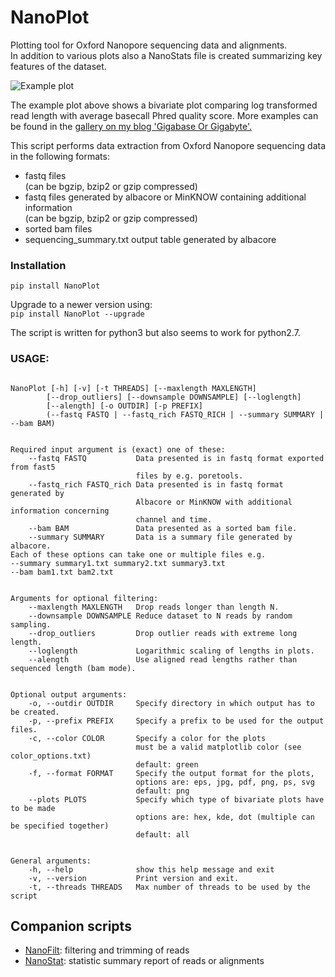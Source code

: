 # NanoPlot
Plotting tool for Oxford Nanopore sequencing data and alignments.  
In addition to various plots also a NanoStats file is created summarizing key features of the dataset.

![Example plot](https://github.com/wdecoster/NanoPlot/blob/master/examples/scaled_Log_Downsampled_LengthvsQualityScatterPlot_kde.png)

The example plot above shows a bivariate plot comparing log transformed read length with average basecall Phred quality score. More examples can be found in the [gallery on my blog 'Gigabase Or Gigabyte'.](https://gigabaseorgigabyte.wordpress.com/2017/06/01/example-gallery-of-nanoplot/)

This script performs data extraction from Oxford Nanopore sequencing data in the following formats:
- fastq files  
(can be bgzip, bzip2 or gzip compressed)  
- fastq files generated by albacore or MinKNOW containing additional information  
(can be bgzip, bzip2 or gzip compressed)  
- sorted bam files  
- sequencing_summary.txt output table generated by albacore

### Installation

`pip install NanoPlot`  

Upgrade to a newer version using:  
`pip install NanoPlot --upgrade`

The script is written for python3 but also seems to work for python2.7.

### USAGE:
```

NanoPlot [-h] [-v] [-t THREADS] [--maxlength MAXLENGTH]
        [--drop_outliers] [--downsample DOWNSAMPLE] [--loglength]
        [--alength] [-o OUTDIR] [-p PREFIX]
        (--fastq FASTQ | --fastq_rich FASTQ_RICH | --summary SUMMARY | --bam BAM)


Required input argument is (exact) one of these:
    --fastq FASTQ           Data presented is in fastq format exported from fast5
                            files by e.g. poretools.
    --fastq_rich FASTQ_rich Data presented is in fastq format generated by
                            Albacore or MinKNOW with additional information concerning
                            channel and time.
    --bam BAM               Data presented as a sorted bam file.
    --summary SUMMARY       Data is a summary file generated by albacore.
Each of these options can take one or multiple files e.g.
--summary summary1.txt summary2.txt summary3.txt
--bam bam1.txt bam2.txt


Arguments for optional filtering:
    --maxlength MAXLENGTH   Drop reads longer than length N.
    --downsample DOWNSAMPLE Reduce dataset to N reads by random sampling.
    --drop_outliers         Drop outlier reads with extreme long length.
    --loglength             Logarithmic scaling of lengths in plots.
    --alength               Use aligned read lengths rather than sequenced length (bam mode).


Optional output arguments:
    -o, --outdir OUTDIR     Specify directory in which output has to be created.
    -p, --prefix PREFIX     Specify a prefix to be used for the output files.
    -c, --color COLOR       Specify a color for the plots
                            must be a valid matplotlib color (see color_options.txt)
                            default: green
    -f, --format FORMAT     Specify the output format for the plots,
                            options are: eps, jpg, pdf, png, ps, svg
                            default: png
    --plots PLOTS           Specify which type of bivariate plots have to be made
                            options are: hex, kde, dot (multiple can be specified together)
                            default: all


General arguments:
    -h, --help              show this help message and exit
    -v, --version           Print version and exit.
    -t, --threads THREADS   Max number of threads to be used by the script
```






## Companion scripts
- [NanoFilt](https://github.com/wdecoster/nanofilt): filtering and trimming of reads
- [NanoStat](https://github.com/wdecoster/nanostat): statistic summary report of reads or alignments
